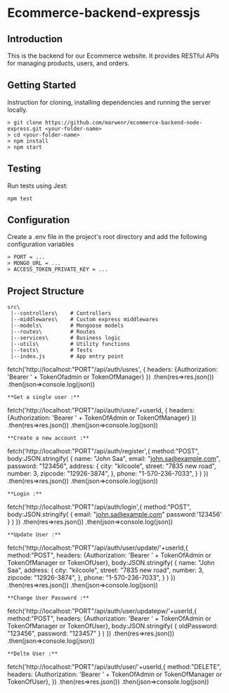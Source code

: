 # Ecommerce-backend-expressjs
## Introduction
This is the backend for our Ecommerce website. It provides RESTful APIs for managing products, users, and orders.
## Getting Started
Instruction for cloning, installing dependencies and running the server locally.
```
> git clone https://github.com/marwenr/ecommerce-backend-node-express.git <your-folder-name>
> cd <your-folder-name>
> npm install
> npm start
```
## Testing
Run tests using Jest:
```properties
npm test
```
## Configuration
Create a .env file in the project's root directory and add the following configuration variables
```
> PORT = ...
> MONGO_URL = ...
> ACCESS_TOKEN_PRIVATE_KEY = ...
```
## Project Structure
```
src\
 |--controllers\    # Controllers
 |--middlewares\    # Custom express middlewares
 |--models\         # Mongoose models
 |--routes\         # Routes
 |--services\       # Business logic
 |--utils\          # Utility functions
 |--tests\          # Tests
 |--index.js        # App entry point
```
fetch('http://localhost:"PORT"/api/auth/usres', {
             headers: {Authorization: 'Bearer ' + TokenOfadmin or TokenOfManager}
             })
            .then(res=>res.json())
            .then(json=>console.log(json))
```
**Get a single user :**
```
fetch('http://localhost:"PORT"/api/auth/usre/'+userId, {
             headers: {Authorization: 'Bearer ' + TokenOfAdmin or TokenOfManager}
             })
            .then(res=>res.json())
            .then(json=>console.log(json))
```
**Create a new account :**
```
fetch('http://localhost:"PORT"/api/auth/register',{
            method:"POST",
            body:JSON.stringify(
                {
                    name: "John Saa",
                    email: "john.sa@example.com",
                    password: "123456",
                    address: {
                        city: "kilcoole",
                        street: "7835 new road",
                        number: 3,
                        zipcode: "12926-3874",
                    },
                    phone: "1-570-236-7033",
                 }
            )
        })
            .then(res=>res.json())
            .then(json=>console.log(json))
```
**Login :**
```
fetch('http://localhost:"PORT"/api/auth/login',{
            method:"POST",
            body:JSON.stringify(
                {
                    email: "john.sa@example.com"
                    password:'123456'                   
                }
            )
        })
            .then(res=>res.json())
            .then(json=>console.log(json))
```
**Update User :**
```
fetch('http://localhost:"PORT"/api/auth/user/update/'+userId,{
            method:"POST",
            headers: {Authorization: 'Bearer ' + TokenOfAdmin or TokenOfManager or 
            TokenOfUser},
            body:JSON.stringify(
                {
                    name: "John Saa",
                    address: {
                        city: "kilcoole",
                        street: "7835 new road",
                        number: 3,
                        zipcode: "12926-3874",
                    },
                    phone: "1-570-236-7033",
                 }
            )
        })
            .then(res=>res.json())
            .then(json=>console.log(json))
```
**Change User Password :**
```
fetch('http://localhost:"PORT"/api/auth/user/updatepw/'+userId,{
            method:"POST",
            headers: {Authorization: 'Bearer ' + TokenOfAdmin or TokenOfManager or 
            TokenOfUser},
            body:JSON.stringify(
                {
                    oldPassword: "123456",
                    password: "123457"
                }
            )
        })
            .then(res=>res.json())
            .then(json=>console.log(json))
```
**Delte User :**
```
fetch('http://localhost:"PORT"/api/auth/user/'+userId,{
            method:"DELETE",
            headers: {Authorization: 'Bearer ' + TokenOfAdmin or TokenOfManager or 
            TokenOfUser},
        })
            .then(res=>res.json())
            .then(json=>console.log(json))
```